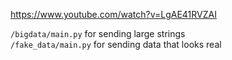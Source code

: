 https://www.youtube.com/watch?v=LgAE41RVZAI

```/bigdata/main.py``` for sending large strings  
```/fake_data/main.py``` for sending data that looks real